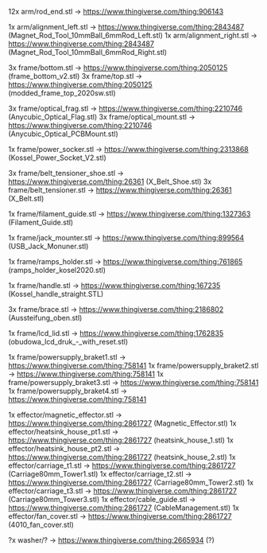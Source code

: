 12x arm/rod_end.stl -> https://www.thingiverse.com/thing:906143

1x arm/alignment_left.stl -> https://www.thingiverse.com/thing:2843487 (Magnet_Rod_Tool_10mmBall_6mmRod_Left.stl)
1x arm/alignment_right.stl -> https://www.thingiverse.com/thing:2843487 (Magnet_Rod_Tool_10mmBall_6mmRod_Right.stl)

3x frame/bottom.stl -> https://www.thingiverse.com/thing:2050125 (frame_bottom_v2.stl)
3x frame/top.stl -> https://www.thingiverse.com/thing:2050125 (modded_frame_top_2020sw.stl)

3x frame/optical_frag.stl -> https://www.thingiverse.com/thing:2210746 (Anycubic_Optical_Flag.stl)
3x frame/optical_mount.stl -> https://www.thingiverse.com/thing:2210746 (Anycubic_Optical_PCBMount.stl)

1x frame/power_socker.stl -> https://www.thingiverse.com/thing:2313868 (Kossel_Power_Socket_V2.stl)

3x frame/belt_tensioner_shoe.stl -> https://www.thingiverse.com/thing:26361 (X_Belt_Shoe.stl)
3x frame/belt_tensioner.stl -> https://www.thingiverse.com/thing:26361 (X_Belt.stl)

1x frame/filament_guide.stl -> https://www.thingiverse.com/thing:1327363 (Filament_Guide.stl)

1x frame/jack_mounter.stl -> https://www.thingiverse.com/thing:899564 (USB_Jack_Monuner.stl)

1x frame/ramps_holder.stl -> https://www.thingiverse.com/thing:761865 (ramps_holder_kosel2020.stl)

1x frame/handle.stl -> https://www.thingiverse.com/thing:167235 (Kossel_handle_straight.STL)

3x frame/brace.stl -> https://www.thingiverse.com/thing:2186802 (Aussteifung_oben.stl)

1x frame/lcd_lid.stl -> https://www.thingiverse.com/thing:1762835 (obudowa_lcd_druk_-_with_reset.stl)

1x frame/powersupply_braket1.stl -> https://www.thingiverse.com/thing:758141
1x frame/powersupply_braket2.stl -> https://www.thingiverse.com/thing:758141
1x frame/powersupply_braket3.stl -> https://www.thingiverse.com/thing:758141
1x frame/powersupply_braket4.stl -> https://www.thingiverse.com/thing:758141

1x effector/magnetic_effector.stl -> https://www.thingiverse.com/thing:2861727 (Magnetic_Effector.stl)
1x effector/heatsink_house_pt1.stl -> https://www.thingiverse.com/thing:2861727 (heatsink_house_1.stl)
1x effector/heatsink_house_pt2.stl -> https://www.thingiverse.com/thing:2861727 (heatsink_house_2.stl)
1x effector/carriage_t1.stl -> https://www.thingiverse.com/thing:2861727 (Carriage80mm_Tower1.stl)
1x effector/carriage_t2.stl -> https://www.thingiverse.com/thing:2861727 (Carriage80mm_Tower2.stl)
1x effector/carriage_t3.stl -> https://www.thingiverse.com/thing:2861727 (Carriage80mm_Tower3.stl)
1x effector/cable_guide.stl -> https://www.thingiverse.com/thing:2861727 (CableManagement.stl)
1x effector/fan_cover.stl -> https://www.thingiverse.com/thing:2861727 (4010_fan_cover.stl)

?x washer/? -> https://www.thingiverse.com/thing:2665934 (?)
